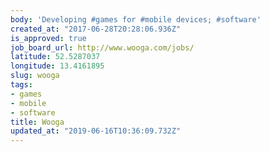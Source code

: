 ```yaml
---
body: 'Developing #games for #mobile devices; #software'
created_at: "2017-06-28T20:28:06.936Z"
is_approved: true
job_board_url: http://www.wooga.com/jobs/
latitude: 52.5287037
longitude: 13.4161895
slug: wooga
tags:
- games
- mobile
- software
title: Wooga
updated_at: "2019-06-16T10:36:09.732Z"
---
```

